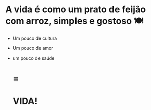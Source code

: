 # A vida é como um prato de feijão com arroz, simples e gostoso :plate_with_cutlery:

* Um pouco de cultura

* Um pouco de amor

* um pouco de saúde
  
  # =
  
  # VIDA!
